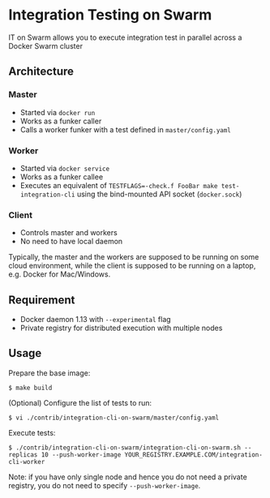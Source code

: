 # Integration Testing on Swarm

IT on Swarm allows you to execute integration test in parallel across a Docker Swarm cluster

## Architecture

### Master

  - Started via `docker run`
  - Works as a funker caller
  - Calls a worker funker with a test defined in `master/config.yaml`

### Worker 

  - Started via `docker service`
  - Works as a funker callee
  - Executes an equivalent of `TESTFLAGS=-check.f FooBar make test-integration-cli` using the bind-mounted API socket (`docker.sock`)

### Client

  - Controls master and workers
  - No need to have local daemon

Typically, the master and the workers are supposed to be running on some cloud environment,
while the client is supposed to be running on a laptop, e.g. Docker for Mac/Windows.

## Requirement

  - Docker daemon 1.13 with `--experimental` flag
  - Private registry for distributed execution with multiple nodes

## Usage

Prepare the base image:

    $ make build


(Optional) Configure the list of tests to run:

    $ vi ./contrib/integration-cli-on-swarm/master/config.yaml

Execute tests:

    $ ./contrib/integration-cli-on-swarm/integration-cli-on-swarm.sh --replicas 10 --push-worker-image YOUR_REGISTRY.EXAMPLE.COM/integration-cli-worker
	
Note: if you have only single node and hence you do not need a private registry, you do not need to specify `--push-worker-image`.
